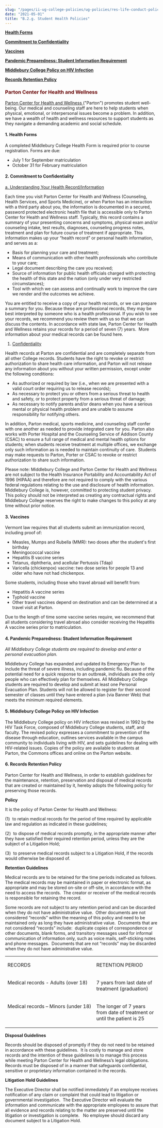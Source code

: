 ```yaml
---
slug: "/pages/ii-ug-college-policies/ug-policies/res-life-conduct-policies/g.-student-health-policies"
date: "2021-05-01"
title: "B.2.g. Student Health Policies"
---
```


**[Health Forms](#health)**

**[Commitment to Confidentiality](#confidentiality)**

**[Vaccines](#vaccines)**

**[Pandemic Preparedness: Student Information Requiremen](#pandemic)[t](http://www.middlebury.edu/about/handbook/student_policies/student_health#pandemic)**

**[Middlebury College Policy on HIV Infection](#hiv)**

[**Records Retention Policy**](#records)

<h3 style="color:#660000"><strong>Parton Center for Health and Wellness</strong></h3>

[Parton Center for Health and Wellness ](http://www.middlebury.edu/studentlife/services/healthctr)("Parton") promotes student well-being. Our medical and counseling staff are here to help students when physical, emotional, or interpersonal issues become a problem. In addition, we have a wealth of health and wellness resources to support students as they navigate a demanding academic and social schedule.

#### **1<a name="health" id="health"></a>.** **Health Forms**

A completed Middlebury College Health Form is required prior to course registration. Forms are due:

*   July 1 for September matriculation 
*   October 31 for February matriculation

#### **2<a name="confidentiality" id="confidentiality"></a>.** **Commitment to Confidentiality**

<span style="text-decoration:underline">a. Understanding Your Health Record/Information</span>

Each time you visit Parton Center for Health and Wellness (Counseling, Health Services, and Sports Medicine), or when Parton has an interaction with a third party about you, the information is documented in a secured, password protected electronic health file that is accessible only to Parton Center for Health and Wellness staff. Typically, this record contains a summary of your presenting concerns and symptoms, physical exam and/or counseling intake, test results, diagnoses, counseling progress notes, treatment and plan for future course of treatment if appropriate. This information makes up your “health record” or personal health information, and serves as a:

*   Basis for planning your care and treatment;
*   Means of communication with other health professionals who contribute to your care;
*   Legal document describing the care you received;
*   Source of information for public health officials charged with protecting the health of this state and the nation (only under very restricted circumstances);
*   Tool with which we can assess and continually work to improve the care we render and the outcomes we achieve.

You are entitled to receive a copy of your health records, or we can prepare a summary for you. Because these are professional records, they may be best interpreted by someone who is a health professional. If you wish to see your records, we recommend you review them with us so that we can discuss the contents. In accordance with state law, Parton Center for Health and Wellness retains your records for a period of seven (7) years.  More information about your medical records can be found here.

1.  <span style="text-decoration:underline">Confidentiality</span> 

Health records at Parton are confidential and are completely separate from all other College records. Students have the right to revoke or restrict authorization to share health care information, and Parton will not release any information about you without your written permission, except under the following conditions:  

*   As authorized or required by law (i.e., when we are presented with a valid court order requiring us to release records);
*   As necessary to protect you or others from a serious threat to health and safety, or to protect property from a serious threat of damage;
*   As necessary to notify parents and/or deans when you have a serious mental or physical health problem and are unable to assume responsibility for notifying others.

In addition, Parton medical, sports medicine, and counseling staff confer with one another as needed to provide integrated care for you. Parton also works with Porter Hospital and the Counseling Service of Addison County (CSAC) to ensure a full range of medical and mental health options for students; when students receive treatment at multiple offices, we exchange only such information as is needed to maintain continuity of care.  Students may make requests to Parton, Porter or CSAC to revoke or restrict authorization to share such information.  

Please note: Middlebury College and Parton Center for Health and Wellness are not subject to the Health Insurance Portability and Accountability Act of 1996 (HIPAA) and therefore are not required to comply with the various federal regulations relating to the use and disclosure of health information. Middlebury College is, however, committed to protecting student privacy. This policy should not be interpreted as creating any contractual rights and Middlebury College reserves the right to make changes to this policy at any time without prior notice.

#### **3<a name="vaccines" id="vaccines"></a>.** **Vaccines**

Vermont law requires that all students submit an immunization record, including proof of:

*   Measles, Mumps and Rubella (MMR): two doses after the student's first birthday 
*   Meningococcal vaccine
*   Hepatitis B vaccine series
*   Tetanus, diphtheria, and acellular Pertussis (Tdap)
*   Varicella (chickenpox) vaccine: two dose series for people 13 and older who have not had chickenpox.

Some students, including those who travel abroad will benefit from:

*   Hepatitis A vaccine series
*   Typhoid vaccine
*   Other travel vaccines depend on destination and can be determined at a travel visit at Parton.

Due to the length of time some vaccine series require, we recommend that all students considering travel abroad also consider receiving the Hepatitis A vaccine series prior to matriculation.

#### **<a name="pandemic" id="pandemic"></a>4\.** **Pandemic Preparedness: Student Information Requirement**

_All Middlebury College students are required to develop and enter a personal evacuation plan._

Middlebury College has expanded and updated its Emergency Plan to include the threat of severe illness, including pandemic flu. Because of the potential need for a quick response to an outbreak, individuals are the only people who can effectively plan for themselves. All Middlebury College students are required to develop and submit at least one Personal Evacuation Plan. Students will not be allowed to register for their second semester of classes until they have entered a plan (via Banner Web) that meets the minimum required elements. 

#### **5<a name="hiv" id="hiv"></a>.** **Middlebury College Policy on HIV Infection**

The Middlebury College policy on HIV infection was revised in 1992 by the HIV Task Force, composed of Middlebury College students, staff, and faculty. The revised policy expresses a commitment to prevention of the disease through education, outlines services available in the campus community to individuals living with HIV, and sets guidelines for dealing with HIV-related issues. Copies of the policy are available to students at Parton, the Commons offices and online on the Parton website.

#### **6<a name="records" id="records"></a>. Records Retention Policy**

Parton Center for Health and Wellness, in order to establish guidelines for the maintenance, retention, preservation and disposal of medical records that are created or maintained by it, hereby adopts the following policy for preserving those records.

**Policy**

It is the policy of Parton Center for Health and Wellness:

(1)  to retain medical records for the period of time required by applicable law and regulation as indicated in these guidelines;

(2)  to dispose of medical records promptly, in the appropriate manner after they have satisfied their required retention period, unless they are the subject of a Litigation Hold;

(3)  to preserve medical records subject to a Litigation Hold, if the records would otherwise be disposed of.

**Retention Guidelines**

Medical records are to be retained for the time periods indicated as follows.  The medical records may be maintained in paper or electronic format, as appropriate and may be stored on-site or off-site, in accordance with the need to access the records.  The creator or receiver of the medical records is responsible for retaining the record.

Some records are not subject to any retention period and can be discarded when they do not have administrative value.  Other documents are not considered “records” within the meaning of this policy and need to be maintained only as long they have administrative value.  Documents that are not considered “records” include:  duplicate copies of correspondence or other documents, blank forms, and transitory messages used for informal communication of information only, such as voice mails, self-sticking notes and phone messages.  Documents that are not “records” may be discarded when they do not have administrative value.

<table>

<tbody>

<tr>

<td valign="top" width="354">

RECORDS

</td>

<td valign="top" width="234">

RETENTION PERIOD

</td>

</tr>

<tr>

<td valign="top" width="354">

Medical records - Adults (over 18)

</td>

<td valign="bottom" width="234">

7 years from last date of treatment (graduation)

</td>

</tr>

<tr>

<td valign="top" width="354">

Medical records – Minors (under 18)

</td>

<td valign="bottom" width="234">

The longer of 7 years from date of treatment or until the patient is 25

</td>

</tr>

</tbody>

</table>

**Disposal Guidelines**

Records should be disposed of promptly if they do not need to be retained in accordance with these guidelines.  It is costly to manage and store records and the intention of these guidelines is to manage this process while meeting Parton Center for Health and Wellness’s legal obligations.  Records must be disposed of in a manner that safeguards confidential, sensitive or proprietary information contained in the records.

**Litigation Hold Guidelines**

The Executive Director shall be notified immediately if an employee receives notification of any claim or complaint that could lead to litigation or governmental investigation.  The Executive Director will evaluate the information and communicate with the appropriate employees to assure that all evidence and records relating to the matter are preserved until the litigation or investigation is complete.   No employee should discard any document subject to a Litigation Hold.